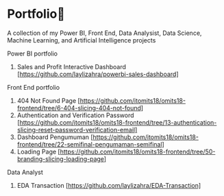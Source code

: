 # Portfolio📂
A collection of my Power BI, Front End, Data Analysist, Data Science, Machine Learning, and Artificial Intelligence projects

Power BI portfolio 
1. Sales and Profit Interactive Dashboard [https://github.com/laylizahra/powerbi-sales-dashboard]

Front End portfolio 
1. 404 Not Found Page [https://github.com/itomits18/omits18-frontend/tree/6-404-slicing-404-not-found]
2. Authentication and Verification Password [https://github.com/itomits18/omits18-frontend/tree/13-authentication-slicing-reset-password-verification-email]
3. Dashboard Pengumuman [https://github.com/itomits18/omits18-frontend/tree/22-semifinal-pengumaman-semifinal]
4. Loading Page [https://github.com/itomits18/omits18-frontend/tree/50-branding-slicing-loading-page]

Data Analyst 
1. EDA Transaction [https://github.com/laylizahra/EDA-Transaction]

